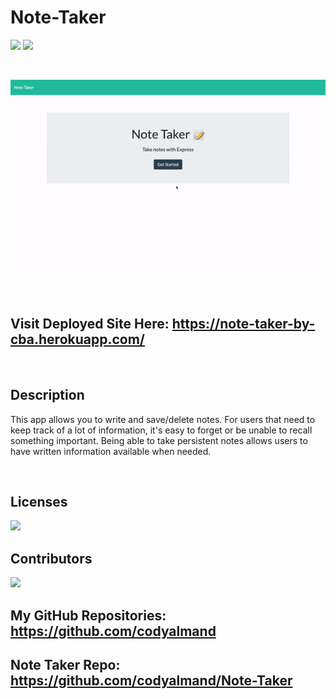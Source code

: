 # Note-Taker

![](https://img.shields.io/badge/created%20by-CodyAlmand-red)
![](https://img.shields.io/badge/License-MIT-brightgreen)

<br>

![](https://github.com/codyalmand/Note-Taker/blob/main/gif.gif)

<br>

## Visit Deployed Site Here: https://note-taker-by-cba.herokuapp.com/

<br>

## Description

This app allows you to write and save/delete notes.
For users that need to keep track of a lot of information, it's easy to forget or be unable to recall something important. Being able to take persistent notes allows users to have written information available when needed.

<br>

## Licenses

![](https://img.shields.io/badge/License-MIT-brightgreen)

## Contributors

![](https://img.shields.io/badge/created%20by-CodyAlmand-red)

## My GitHub Repositories: https://github.com/codyalmand

## Note Taker Repo: https://github.com/codyalmand/Note-Taker

<br>

